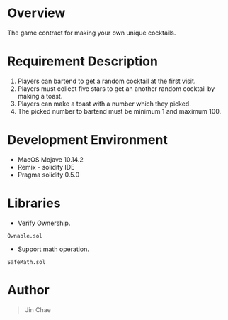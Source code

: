 # Overview
The game contract for making your own unique cocktails.

# Requirement Description
1. Players can bartend to get a random cocktail at the first visit.
2. Players must collect five stars to get an another random cocktail by making a toast.
3. Players can make a toast with a number which they picked.
4. The picked number to bartend must be minimum 1 and maximum 100.

# Development Environment
* MacOS Mojave 10.14.2
* Remix - solidity IDE
* Pragma solidity 0.5.0

# Libraries
* Verify Ownership.
```
Ownable.sol 
```
* Support math operation.
```
SafeMath.sol
```

# Author
> Jin Chae 